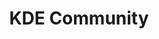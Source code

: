 ---
description: KDE is a worldwide technology community, creators of the Plasma desktop
  and an ever-growing catalogue of free and open source applications that let you
  control your digital life.
layout: stand
logo: stands/kde_community/logo.png
new_this_year: "- KDE's Plasma desktop has had many features added; improved usability,\
  \ stability and performance; and made a massive headway in support on Wayland\r\n\
  - Plasma Mobile has made a headway in stability and functionality and is now well-supported\
  \ on dedicated hardware, such as the PinePhone and Librem 5. New apps specifically\
  \ adapted to mobile hardware provide users with essential functionality they expect\
  \ from a modern mobile OS.\r\n- Kdenlive, Krita, LabPlot, Kdevelop, GCompris and\
  \ many more classic KDE applications have improved stability and added features\
  \ to the point they are competing successfully with traditionally dominant proprietary\
  \ software in their respective niches\r\n- We have added new apps, both for the\
  \ desktop and mobile, to KDE's catalogue\r\n- We have improved most of KDE frameworks,\
  \ providing developers with tools that help them develop easily more visually appealing\
  \ multiplatform and convergent software"
showcase: Interact with KDE Community member, see the latest advancements in our software,
  including the cool new features in Plasma, real world uses of our software for artists,
  educators, and general end users, see in action cool devices, like Plasma Mobile
  running on the PinePhone and so on.
themes:
- Desktop environments
title: KDE Community
website: https://kde.org
show_on_overview: true
---